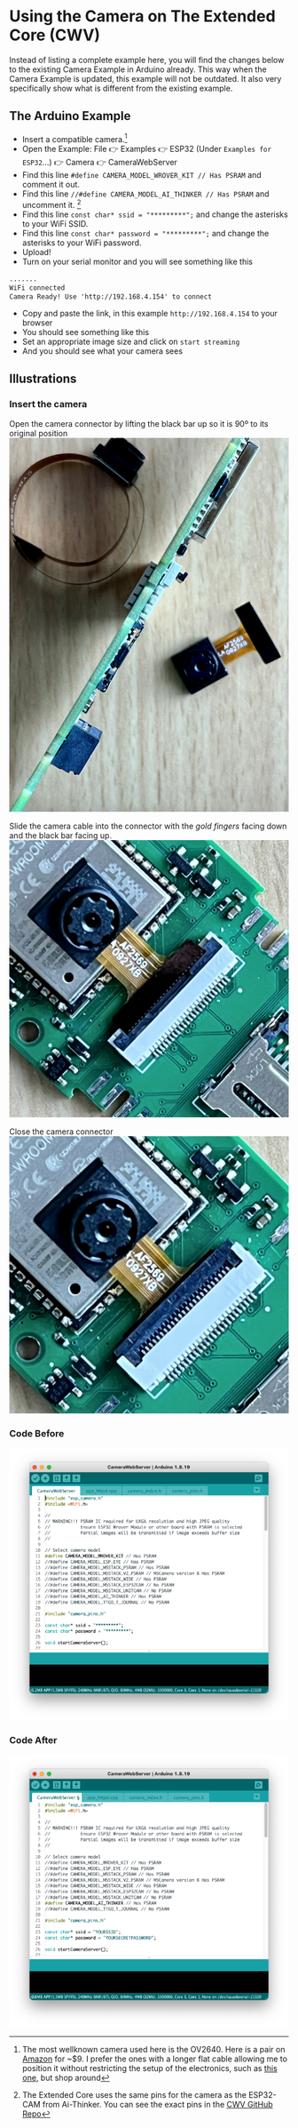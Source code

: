 # Using the Camera on The Extended Core (CWV)
Instead of listing a complete example here, you will find the changes below to the existing Camera Example in Arduino already. This way when the Camera Example is updated, this example will not be outdated. It also very specifically show what is different from the existing example.

## The Arduino Example
- Insert a compatible camera.[^cam]
- Open the Example: File :point_right: Examples :point_right: ESP32 (Under `Examples for ESP32`...) :point_right: Camera :point_right: CameraWebServer
- Find this line `#define CAMERA_MODEL_WROVER_KIT // Has PSRAM` and comment it out.
- Find this line `//#define CAMERA_MODEL_AI_THINKER // Has PSRAM` and uncomment it. [^pins]
- Find this line `const char* ssid = "*********";`  and change the asterisks to your WiFi SSID.
- Find this line `const char* password = "*********";` and change the asterisks to your WiFi password.
- Upload!
- Turn on your serial monitor and you  will see something like this
```
.......
WiFi connected
Camera Ready! Use 'http://192.168.4.154' to connect
```
- Copy and paste the link, in this example `http://192.168.4.154` to your browser
- You should see something like this
- Set an appropriate image size and click on `start streaming`
- And you should see what your camera sees

## Illustrations
### Insert the camera
Open the camera connector by lifting the black bar up so it is 90º to its original position
![camdoor](assets/IMG_4984.jpg)

Slide the camera cable into the connector with the *gold fingers* facing down and the black bar facing up.
![camdoor](assets/IMG_4985.jpg)

Close the camera connector 
![camdoor](assets/IMG_4986.jpg)

### Code Before
![before](assets/before.png)

### Code After
![after](assets/after.png)

[^cam]: The most wellknown camera used here is the OV2640. Here is a pair on [Amazon](https://www.amazon.com/dp/B097SZBV7N) for ~$9. I prefer the ones with a longer flat cable allowing me to position it without restricting the setup of the electronics, such as [this one](https://www.amazon.com/dp/B08XLWLGG6), but shop around
[^pins]: The Extended Core uses the same pins for the camera as the ESP32-CAM from Ai-Thinker. You can see the exact pins in the [CWV GitHub Repo](https://github.com/domino4com/CWV#camera)
